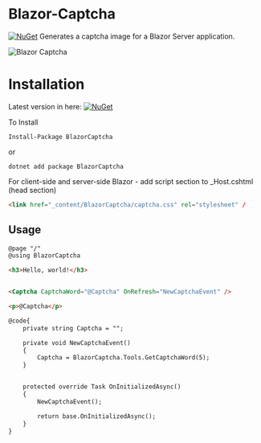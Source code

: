 # Blazor-Captcha
[![NuGet](https://img.shields.io/nuget/v/BlazorCaptcha.svg)](https://www.nuget.org/packages/BlazorCaptcha/)
Generates a captcha image for a Blazor Server application.

![Blazor Captcha](https://github.com/tossnet/Blazor-Captcha/blob/master/blazor-captcha.png)



# Installation
Latest version in here: [![NuGet](https://img.shields.io/nuget/v/BlazorColorPicker.svg)](https://www.nuget.org/packages/BlazorColorPicker/)

To Install

```
Install-Package BlazorCaptcha
```
or
```
dotnet add package BlazorCaptcha
```
For client-side and server-side Blazor - add script section to _Host.cshtml (head section)

```html
<link href="_content/BlazorCaptcha/captcha.css" rel="stylesheet" /
```

## Usage

```html
@page "/"
@using BlazorCaptcha

<h3>Hello, world!</h3>


<Captcha CaptchaWord="@Captcha" OnRefresh="NewCaptchaEvent" />

<p>@Captcha</p>

@code{
    private string Captcha = "";

    private void NewCaptchaEvent()
    {
        Captcha = BlazorCaptcha.Tools.GetCaptchaWord(5);
    }


    protected override Task OnInitializedAsync()
    {
        NewCaptchaEvent();

        return base.OnInitializedAsync();
    }
}
```

